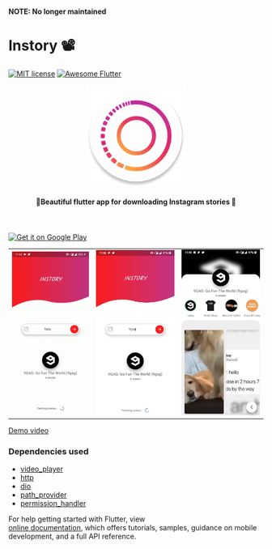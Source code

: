 #### NOTE: No longer maintained

# Instory 📽

[![MIT license](http://img.shields.io/badge/license-MIT-brightgreen.svg)](http://opensource.org/licenses/MIT)
<a href="https://github.com/Solido/awesome-flutter">
   <img alt="Awesome Flutter" src="https://img.shields.io/badge/Awesome-Flutter-blue.svg?longCache=true&style=flat-square" />
</a>
<div align="center">
  <img src="android/app/src/main/ic_launcher-web.png" width=200> 
</div>


<h4 align="center">
 🦋Beautiful flutter app for downloading Instagram stories 🚀
</h4>
 
<br/>
<br/> 

<a href="https://play.google.com/store/apps/details?id=com.github.invertedx.stories">
 <img alt='Get it on Google Play' src='https://play.google.com/intl/en_gb/badges/images/generic/en_badge_web_generic.png' width="230"></a>
 

<div style="text-align: center"><table><tr>
  <td style="text-align: center">
     <img src="art/demo.gif" width="600"/></a>
</td>
<td style="text-align: center">
 <img src="art/shot_1.jpg" width="610" />
 </td>
<td style="text-align: center">
 <img src="art/shot_3.jpg" width="610"/>
 </tr></table>
 </div>
 
 [Demo video](https://imgur.com/a/FtSxWrL)  


### Dependencies used

- [video_player](https://pub.dartlang.org/packages/video_player)
- [http](https://pub.dartlang.org/packages/http)
- [dio](https://pub.dartlang.org/packages/dio)
- [path_provider](https://pub.dartlang.org/packages/path_provider)
- [permission_handler](https://pub.dartlang.org/packages/permission_handler)

For help getting started with Flutter, view   
[online documentation](https://flutter.io/docs), which offers tutorials, 
samples, guidance on mobile development, and a full API reference.
